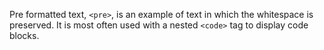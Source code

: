 Pre formatted text, `<pre>`, is an example of text in which the whitespace is preserved. It is most often used with a nested `<code>` tag to display code blocks.
